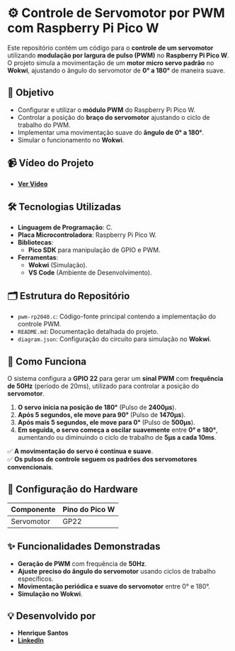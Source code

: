 # ⚙️ Controle de Servomotor por PWM com Raspberry Pi Pico W  

Este repositório contém um código para o **controle de um servomotor** utilizando **modulação por largura de pulso (PWM)** no **Raspberry Pi Pico W**. O projeto simula a movimentação de um **motor micro servo padrão** no **Wokwi**, ajustando o ângulo do servomotor de **0° a 180°** de maneira suave.  

## 🎯 Objetivo  

- Configurar e utilizar o **módulo PWM** do Raspberry Pi Pico W.  
- Controlar a posição do **braço do servomotor** ajustando o ciclo de trabalho do PWM.  
- Implementar uma movimentação suave do **ângulo de 0° a 180°**.  
- Simular o funcionamento no **Wokwi**.  

## 📹 Vídeo do Projeto  

- **[Ver Vídeo](https://drive.google.com/file/d/1T09BNhtxI0HTDQl10dUsw8ocDCGFOq1R/view?usp=sharing)**

## 🛠️ Tecnologias Utilizadas  

- **Linguagem de Programação**: C.  
- **Placa Microcontroladora**: Raspberry Pi Pico W.  
- **Bibliotecas**:  
  - **Pico SDK** para manipulação de GPIO e PWM.  
- **Ferramentas**:  
  - **Wokwi** (Simulação).  
  - **VS Code** (Ambiente de Desenvolvimento).  

## 🗂️ Estrutura do Repositório  

- `pwm-rp2040.c`: Código-fonte principal contendo a implementação do controle PWM.  
- `README.md`: Documentação detalhada do projeto.  
- `diagram.json`: Configuração do circuito para simulação no **Wokwi**.  

## 🚀 Como Funciona  

O sistema configura a **GPIO 22** para gerar um **sinal PWM** com **frequência de 50Hz** (período de 20ms), utilizado para controlar a posição do **servomotor**.  

1. **O servo inicia na posição de 180°** (Pulso de **2400µs**).  
2. **Após 5 segundos, ele move para 90°** (Pulso de **1470µs**).  
3. **Após mais 5 segundos, ele move para 0°** (Pulso de **500µs**).  
4. **Em seguida, o servo começa a oscilar suavemente** entre **0° e 180°**, aumentando ou diminuindo o ciclo de trabalho de **5µs a cada 10ms**.  

✅ **A movimentação do servo é contínua e suave**.  
✅ **Os pulsos de controle seguem os padrões dos servomotores convencionais**.  

## 🔌 Configuração do Hardware  

| Componente  | Pino do Pico W |  
|------------|---------------|  
| Servomotor | GP22          |  

## ✨ Funcionalidades Demonstradas  

- **Geração de PWM** com frequência de **50Hz**.  
- **Ajuste preciso do ângulo do servomotor** usando ciclos de trabalho específicos.  
- **Movimentação periódica e suave do servomotor** entre 0° e 180°.  
- **Simulação no Wokwi**.  

## 💡 Desenvolvido por  

- **Henrique Santos**  
- **[LinkedIn](https://www.linkedin.com/in/dev-henriqueo-santos/)**  
